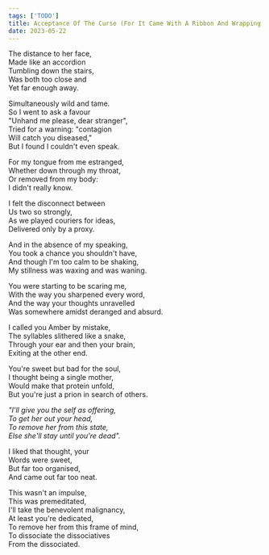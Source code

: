 ```yaml
---
tags: ['TODO']
title: Acceptance Of The Curse (For It Came With A Ribbon And Wrapping Paper)
date: 2023-05-22
---
```


The distance to her face,  
Made like an accordion  
Tumbling down the stairs,  
Was both too close and  
Yet far enough away.

Simultaneously wild and tame.  
So I went to ask a favour  
"Unhand me please, dear stranger",  
Tried for a warning: "contagion  
Will catch you diseased,"  
But I found I couldn't even speak.

For my tongue from me estranged,  
Whether down through my throat,  
Or removed from my body:  
I didn't really know.

I felt the disconnect between  
Us two so strongly,  
As we played couriers for ideas,  
Delivered only by a proxy.

And in the absence of my speaking,  
You took a chance you shouldn't have,  
And though I'm too calm to be shaking,  
My stillness was waxing and was waning.

You were starting to be scaring me,  
With the way you sharpened every word,  
And the way your thoughts unravelled  
Was somewhere amidst deranged and absurd.

I called you Amber by mistake,  
The syllables slithered like a snake,  
Through your ear and then your brain,  
Exiting at the other end.

You're sweet but bad for the soul,  
I thought being a single mother,  
Would make that protein unfold,  
But you're just a prion in search of others.

*"I'll give you the self as offering,*  
*To get her out your head,*  
*To remove her from this state,*  
*Else she'll stay until you're dead".*

I liked that thought, your  
Words were sweet,  
But far too organised,  
And came out far too neat.

This wasn't an impulse,  
This was premeditated,  
I'll take the benevolent malignancy,  
At least you're dedicated,  
To remove her from this frame of mind,  
To dissociate the dissociatives  
From the dissociated.
